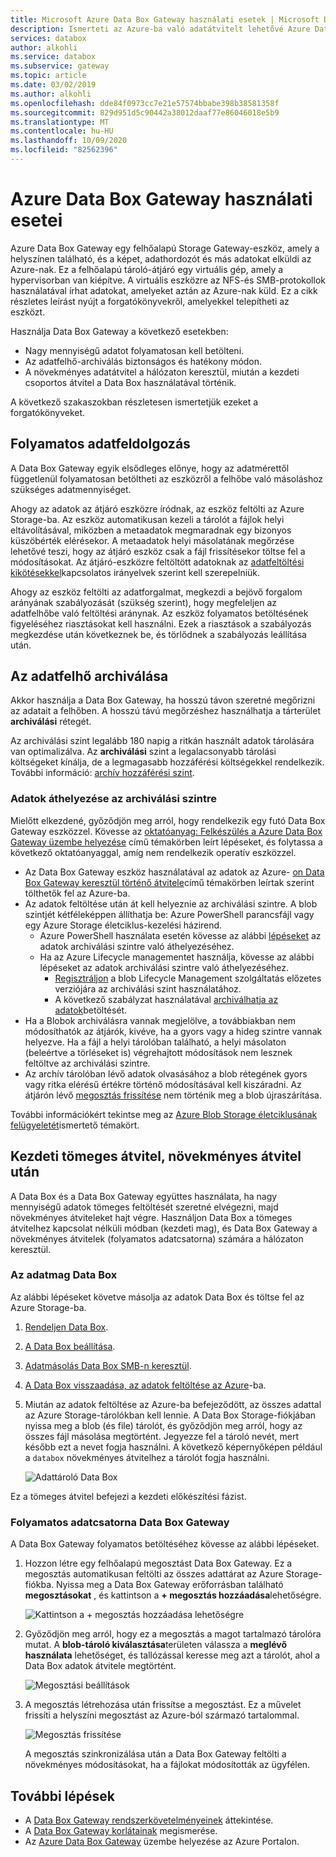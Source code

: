 ```yaml
---
title: Microsoft Azure Data Box Gateway használati esetek | Microsoft Docs
description: Ismerteti az Azure-ba való adatátvitelt lehetővé Azure Data Box Gateway virtuális készülék tárolási megoldásának használati eseteit.
services: databox
author: alkohli
ms.service: databox
ms.subservice: gateway
ms.topic: article
ms.date: 03/02/2019
ms.author: alkohli
ms.openlocfilehash: dde84f0973cc7e21e57574bbabe398b38581358f
ms.sourcegitcommit: 829d951d5c90442a38012daaf77e86046018e5b9
ms.translationtype: MT
ms.contentlocale: hu-HU
ms.lasthandoff: 10/09/2020
ms.locfileid: "82562396"
---
```

# <a name="use-cases-for-azure-data-box-gateway"></a>Azure Data Box Gateway használati esetei

Azure Data Box Gateway egy felhőalapú Storage Gateway-eszköz, amely a helyszínen található, és a képet, adathordozót és más adatokat elküldi az Azure-nak. Ez a felhőalapú tároló-átjáró egy virtuális gép, amely a hypervisorban van kiépítve. A virtuális eszközre az NFS-és SMB-protokollok használatával írhat adatokat, amelyeket aztán az Azure-nak küld. Ez a cikk részletes leírást nyújt a forgatókönyvekről, amelyekkel telepítheti az eszközt.

Használja Data Box Gateway a következő esetekben:

- Nagy mennyiségű adatot folyamatosan kell betölteni.
- Az adatfelhő-archiválás biztonságos és hatékony módon.
- A növekményes adatátvitel a hálózaton keresztül, miután a kezdeti csoportos átvitel a Data Box használatával történik.

A következő szakaszokban részletesen ismertetjük ezeket a forgatókönyveket.


## <a name="continuous-data-ingestion"></a>Folyamatos adatfeldolgozás

A Data Box Gateway egyik elsődleges előnye, hogy az adatmérettől függetlenül folyamatosan betöltheti az eszközről a felhőbe való másoláshoz szükséges adatmennyiséget.

Ahogy az adatok az átjáró eszközre íródnak, az eszköz feltölti az Azure Storage-ba. Az eszköz automatikusan kezeli a tárolót a fájlok helyi eltávolításával, miközben a metaadatok megmaradnak egy bizonyos küszöbérték elérésekor. A metaadatok helyi másolatának megőrzése lehetővé teszi, hogy az átjáró eszköz csak a fájl frissítésekor töltse fel a módosításokat. Az átjáró-eszközre feltöltött adatoknak az [adatfeltöltési kikötésekkel](data-box-gateway-limits.md#data-upload-caveats)kapcsolatos irányelvek szerint kell szerepelniük.

Ahogy az eszköz feltölti az adatforgalmat, megkezdi a bejövő forgalom arányának szabályozását (szükség szerint), hogy megfeleljen az adatfelhőbe való feltöltési aránynak. Az eszköz folyamatos betöltésének figyeléséhez riasztásokat kell használni. Ezek a riasztások a szabályozás megkezdése után következnek be, és törlődnek a szabályozás leállítása után.

## <a name="cloud-archival-of-data"></a>Az adatfelhő archiválása

Akkor használja a Data Box Gateway, ha hosszú távon szeretné megőrizni az adatait a felhőben. A hosszú távú megőrzéshez használhatja a tárterület **archiválási** rétegét.

Az archiválási szint legalább 180 napig a ritkán használt adatok tárolására van optimalizálva. Az **archiválási** szint a legalacsonyabb tárolási költségeket kínálja, de a legmagasabb hozzáférési költségekkel rendelkezik. További információ: [archív hozzáférési szint](/azure/storage/blobs/storage-blob-storage-tiers#archive-access-tier).

### <a name="move-data-to-archive-tier"></a>Adatok áthelyezése az archiválási szintre

Mielőtt elkezdené, győződjön meg arról, hogy rendelkezik egy futó Data Box Gateway eszközzel. Kövesse az [oktatóanyag: Felkészülés a Azure Data Box Gateway üzembe helyezése](data-box-gateway-deploy-prep.md) című témakörben leírt lépéseket, és folytassa a következő oktatóanyaggal, amíg nem rendelkezik operatív eszközzel.

- Az Data Box Gateway eszköz használatával az adatok az Azure- [on Data Box Gateway keresztül történő átvitele](data-box-gateway-deploy-add-shares.md)című témakörben leírtak szerint tölthetők fel az Azure-ba.
- Az adatok feltöltése után át kell helyeznie az archiválási szintre. A blob szintjét kétféleképpen állíthatja be: Azure PowerShell parancsfájl vagy egy Azure Storage életciklus-kezelési házirend.  
    - Azure PowerShell használata esetén kövesse az alábbi [lépéseket](/azure/databox/data-box-how-to-set-data-tier#use-azure-powershell-to-set-the-blob-tier) az adatok archiválási szintre való áthelyezéséhez.
    - Ha az Azure Lifecycle managementet használja, kövesse az alábbi lépéseket az adatok archiválási szintre való áthelyezéséhez.
        - [Regisztráljon](/azure/storage/common/storage-lifecycle-management-concepts) a blob Lifecycle Management szolgáltatás előzetes verziójára az archiválási szint használatához.
        - A következő szabályzat használatával [archiválhatja az adatok](/azure/storage/blobs/storage-lifecycle-management-concepts#archive-data-after-ingest)betöltését.
- Ha a Blobok archiválásra vannak megjelölve, a továbbiakban nem módosíthatók az átjárók, kivéve, ha a gyors vagy a hideg szintre vannak helyezve. Ha a fájl a helyi tárolóban található, a helyi másolaton (beleértve a törléseket is) végrehajtott módosítások nem lesznek feltöltve az archiválási szintre.
- Az archív tárolóban lévő adatok olvasásához a blob rétegének gyors vagy ritka elérésű értékre történő módosításával kell kiszáradni. Az átjárón lévő [megosztás frissítése](data-box-gateway-manage-shares.md#refresh-shares) nem történik meg a blob újraszárítása.

További információkért tekintse meg az [Azure Blob Storage életciklusának felügyeletét](/azure/storage/common/storage-lifecycle-management-concepts)ismertető témakört.

## <a name="initial-bulk-transfer-followed-by-incremental-transfer"></a>Kezdeti tömeges átvitel, növekményes átvitel után

A Data Box és a Data Box Gateway együttes használata, ha nagy mennyiségű adatok tömeges feltöltését szeretné elvégezni, majd növekményes átviteleket hajt végre. Használjon Data Box a tömeges átvitelhez kapcsolat nélküli módban (kezdeti mag), és Data Box Gateway a növekményes átvitelek (folyamatos adatcsatorna) számára a hálózaton keresztül.

### <a name="seed-the-data-with-data-box"></a>Az adatmag Data Box

Az alábbi lépéseket követve másolja az adatok Data Box és töltse fel az Azure Storage-ba.

1. [Rendeljen Data Box](/azure/databox/data-box-deploy-ordered).
2. [A Data Box beállítása](/azure/databox/data-box-deploy-set-up).
3. [Adatmásolás Data Box SMB-n keresztül](/azure/databox/data-box-deploy-copy-data).
4. [A Data Box visszaadása, az adatok feltöltése az Azure](/azure/databox/data-box-deploy-picked-up)-ba.
5. Miután az adatok feltöltése az Azure-ba befejeződött, az összes adattal az Azure Storage-tárolókban kell lennie. A Data Box Storage-fiókjában nyissa meg a blob (és file) tárolót, és győződjön meg arról, hogy az összes fájl másolása megtörtént. Jegyezze fel a tároló nevét, mert később ezt a nevet fogja használni. A következő képernyőképen például a `databox` növekményes átvitelhez a tárolót fogja használni.

    ![Adattároló Data Box](media/data-box-gateway-use-cases/data-container1.png)

Ez a tömeges átvitel befejezi a kezdeti előkészítési fázist.

### <a name="ongoing-feed-with-data-box-gateway"></a>Folyamatos adatcsatorna Data Box Gateway

A Data Box Gateway folyamatos betöltéséhez kövesse az alábbi lépéseket. 

1. Hozzon létre egy felhőalapú megosztást Data Box Gateway. Ez a megosztás automatikusan feltölti az összes adattárat az Azure Storage-fiókba. Nyissa meg a Data Box Gateway erőforrásban található **megosztásokat** , és kattintson a **+ megosztás hozzáadása**lehetőségre.

    ![Kattintson a + megosztás hozzáadása lehetőségre](media/data-box-gateway-use-cases/add-share1.png)

2. Győződjön meg arról, hogy ez a megosztás a magot tartalmazó tárolóra mutat. A **blob-tároló kiválasztása**területen válassza a **meglévő használata** lehetőséget, és tallózással keresse meg azt a tárolót, ahol a Data Box adatok átvitele megtörtént.

    ![Megosztási beállítások](media/data-box-gateway-use-cases/share-settings-select-existing-container1.png)

3. A megosztás létrehozása után frissítse a megosztást. Ez a művelet frissíti a helyszíni megosztást az Azure-ból származó tartalommal.

    ![Megosztás frissítése](media/data-box-gateway-use-cases/refresh-share1.png)

    A megosztás szinkronizálása után a Data Box Gateway feltölti a növekményes módosításokat, ha a fájlokat módosították az ügyfélen.

## <a name="next-steps"></a>További lépések

- A [Data Box Gateway rendszerkövetelményeinek](data-box-gateway-system-requirements.md) áttekintése.
- A [Data Box Gateway korlátainak](data-box-gateway-limits.md) megismerése.
- Az [Azure Data Box Gateway](data-box-gateway-deploy-prep.md) üzembe helyezése az Azure Portalon.
